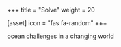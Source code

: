 +++
title = "Solve"
weight = 20

[asset]
  icon = "fas fa-random"
+++

ocean challenges in a changing world